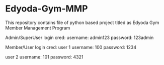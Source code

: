# Edyoda-Gym-MMP
This repository contains file of python based project titled as Edyoda Gym Member Management Program

Admin/SuperUser login cred:
username: admin123
password: 123admin


Member/User login cred:
user 1
username: 100
password: 1234

user 2
username: 101
password: 4321
